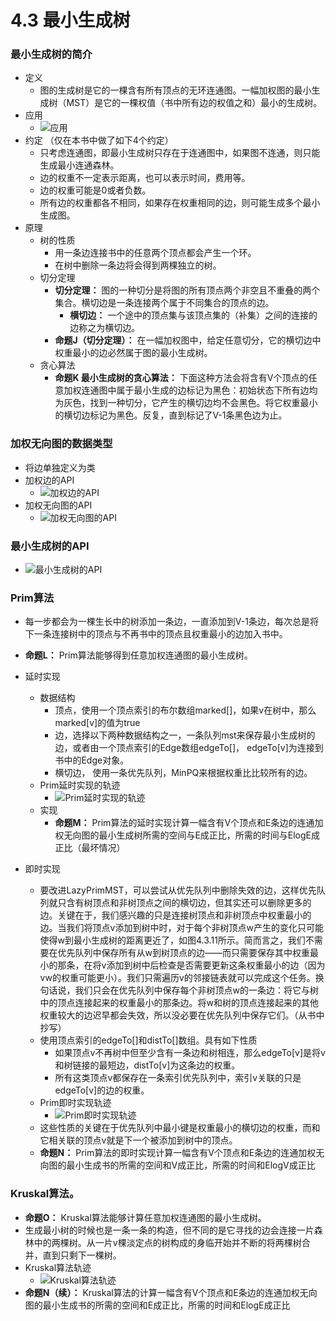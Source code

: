 # 4.3 最小生成树
### 最小生成树的简介
* 定义
  * 图的生成树是它的一棵含有所有顶点的无环连通图。一幅加权图的最小生成树（MST）是它的一棵权值（书中所有边的权值之和）最小的生成树。
* 应用
  * ![应用](images/最小生成树的应用.png)
* 约定 （仅在本书中做了如下4个约定）
  * 只考虑连通图，即最小生成树只存在于连通图中，如果图不连通，则只能生成最小连通森林。
  * 边的权重不一定表示距离，也可以表示时间，费用等。
  * 边的权重可能是0或者负数。
  * 所有边的权重都各不相同，如果存在权重相同的边，则可能生成多个最小生成图。
* 原理
  * 树的性质
    * 用一条边连接书中的任意两个顶点都会产生一个环。
    * 在树中删除一条边将会得到两棵独立的树。
  * 切分定理
    * **切分定理：** 图的一种切分是将图的所有顶点两个非空且不重叠的两个集合。横切边是一条连接两个属于不同集合的顶点的边。
      * **横切边：** 一个途中的顶点集与该顶点集的（补集）之间的连接的边称之为横切边。
    * **命题J（切分定理）：** 在一幅加权图中，给定任意切分，它的横切边中权重最小的边必然属于图的最小生成树。
  * 贪心算法
    * **命题K 最小生成树的贪心算法：** 下面这种方法会将含有V个顶点的任意加权连通图中属于最小生成的边标记为黑色：初始状态下所有边均为灰色，找到一种切分，它产生的横切边均不会黑色。将它权重最小的横切边标记为黑色。反复，直到标记了V-1条黑色边为止。
### 加权无向图的数据类型
* 将边单独定义为类
* 加权边的API
  * ![加权边的API](images/加权边的api.png)
* 加权无向图的API
  * ![加权无向图的API](images/加权无向图的API.png)
### 最小生成树的API
* ![最小生成树的API](images/最小生成树的API.png)
### Prim算法
* 每一步都会为一棵生长中的树添加一条边，一直添加到V-1条边，每次总是将下一条连接树中的顶点与不再书中的顶点且权重最小的边加入书中。
* **命题L：** Prim算法能够得到任意加权连通图的最小生成树。

* 延时实现
  * 数据结构
    * 顶点，使用一个顶点索引的布尔数组marked[]，如果v在树中，那么marked[v]的值为true
    * 边，选择以下两种数据结构之一，一条队列mst来保存最小生成树的边，或者由一个顶点索引的Edge数组edgeTo[]， edgeTo[v]为连接到书中的Edge对象。
    * 横切边， 使用一条优先队列，MinPQ<Edge>来根据权重比比较所有的边。
  * Prim延时实现的轨迹
    * ![Prim延时实现的轨迹](images/Prim延时实现的轨迹.png)
  * 实现
    * **命题M：** Prim算法的延时实现计算一幅含有V个顶点和E条边的连通加权无向图的最小生成树所需的空间与E成正比，所需的时间与ElogE成正比（最坏情况）
* 即时实现 
  * 要改进LazyPrimMST，可以尝试从优先队列中删除失效的边，这样优先队列就只含有树顶点和非树顶点之间的横切边，但其实还可以删除更多的边。关键在于，我们感兴趣的只是连接树顶点和非树顶点中权重最小的边。当我们将顶点v添加到树中时，对于每个非树顶点w产生的变化只可能使得w到最小生成树的距离更近了，如图4.3.11所示。简而言之，我们不需要在优先队列中保存所有从w到树顶点的边——而只需要保存其中权重最小的那条，在将v添加到树中后检查是否需要更新这条权重最小的边（因为vw的权重可能更小）。我们只需遍历v的邻接链表就可以完成这个任务。换句话说，我们只会在优先队列中保存每个非树顶点w的一条边：将它与树中的顶点连接起来的权重最小的那条边。将w和树的顶点连接起来的其他权重较大的边迟早都会失效，所以没必要在优先队列中保存它们。（从书中抄写）
  * 使用顶点索引的edgeTo[]和distTo[]数组。具有如下性质
    * 如果顶点v不再树中但至少含有一条边和树相连，那么edgeTo[v]是将v和树链接的最短边，distTo[v]为这条边的权重。
    * 所有这类顶点v都保存在一条索引优先队列中，索引v关联的只是edgeTo[v]的边的权重。
  * Prim即时实现轨迹
    * ![Prim即时实现轨迹](images/Prim即时实现轨迹.png)
  * 这些性质的关键在于优先队列中最小键是权重最小的横切边的权重，而和它相关联的顶点v就是下一个被添加到树中的顶点。
  * **命题N：** Prim算法的即时实现计算一幅含有V个顶点和E条边的连通加权无向图的最小生成书的所需的空间和V成正比，所需的时间和ElogV成正比
### Kruskal算法。
* **命题O：** Kruskal算法能够计算任意加权连通图的最小生成树。
* 生成最小树的时候也是一条一条的构造，但不同的是它寻找的边会连接一片森林中的两棵树。从一片v棵淡定点的树构成的身临开始并不断的将两棵树合并，直到只剩下一棵树。
* Kruskal算法轨迹
  * ![Kruskal算法轨迹](images/Kruskal算法轨迹.png)
* **命题N（续）：** Kruskal算法的计算一幅含有V个顶点和E条边的连通加权无向图的最小生成书的所需的空间和E成正比，所需的时间和ElogE成正比